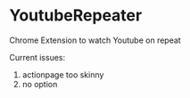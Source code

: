 # YoutubeRepeater
Chrome Extension to watch Youtube on repeat

Current issues:
1) actionpage too skinny
2) no option
